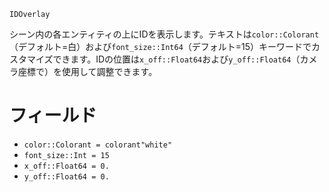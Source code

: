 ```
IDOverlay
```

シーン内の各エンティティの上にIDを表示します。テキストは`color::Colorant`（デフォルト=白）および`font_size::Int64`（デフォルト=15）キーワードでカスタマイズできます。IDの位置は`x_off::Float64`および`y_off::Float64`（カメラ座標で）を使用して調整できます。

# フィールド

  * `color::Colorant = colorant"white"`
  * `font_size::Int = 15`
  * `x_off::Float64 = 0.`
  * `y_off::Float64 = 0.`
